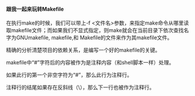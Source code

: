#### 跟我一起来玩转Makefile

在执行make的时候，我们可以带上-f <文件名>参数，来指定make命令从哪里读取makefile文件；而如果我们不显式指定，则make就会在当前目录下依次查找名字为GNUmakefile, makefile,和 Makefile的文件来作为其makefile文件。

精确的分析清楚项目的依赖关系，是编写一个好的makefile的关键。

makefile中“#”字符后的内容被作为是注释内容（和shell脚本一样）处理。

如果此行的第一个非空字符为“#”，那么此行为注释行。

注释行的结尾如果存在反斜线（\），那么下一行也被作为注释行。




